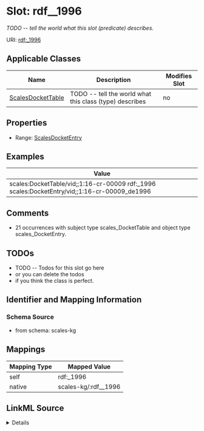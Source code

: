 

# Slot: rdf__1996


_TODO -- tell the world what this slot (predicate) describes._





URI: [rdf:_1996](http://www.w3.org/1999/02/22-rdf-syntax-ns#_1996)



<!-- no inheritance hierarchy -->





## Applicable Classes

| Name | Description | Modifies Slot |
| --- | --- | --- |
| [ScalesDocketTable](../classes/ScalesDocketTable.md) | TODO -- tell the world what this class (type) describes |  no  |







## Properties

* Range: [ScalesDocketEntry](../classes/ScalesDocketEntry.md)






## Examples

| Value |
| --- |
| scales:DocketTable/vid;;1:16-cr-00009 rdf:_1996 scales:DocketEntry/vid;;1:16-cr-00009_de1996 |

## Comments

* 21 occurrences with subject type scales_DocketTable and object type scales_DocketEntry.

## TODOs

* TODO -- Todos for this slot go here
* or you can delete the todos
* if you think the class is perfect.

## Identifier and Mapping Information







### Schema Source


* from schema: scales-kg




## Mappings

| Mapping Type | Mapped Value |
| ---  | ---  |
| self | rdf:_1996 |
| native | scales-kg/:rdf__1996 |




## LinkML Source

<details>
```yaml
name: rdf__1996
description: TODO -- tell the world what this slot (predicate) describes.
todos:
- TODO -- Todos for this slot go here
- or you can delete the todos
- if you think the class is perfect.
comments:
- 21 occurrences with subject type scales_DocketTable and object type scales_DocketEntry.
examples:
- value: scales:DocketTable/vid;;1:16-cr-00009 rdf:_1996 scales:DocketEntry/vid;;1:16-cr-00009_de1996
from_schema: scales-kg
rank: 1000
slot_uri: rdf:_1996
alias: rdf__1996
domain_of:
- scales_DocketTable
range: scales_DocketEntry

```
</details>